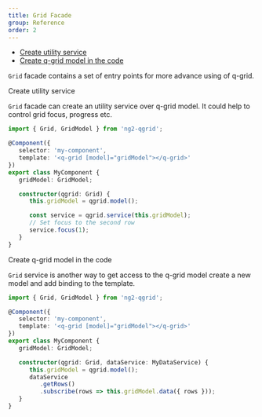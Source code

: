 ```yaml
---
title: Grid Facade
group: Reference
order: 2
---
```

- [Create utility service](#create-utility-service)
- [Create q-grid model in the code](#create-q-grid-model-in-the-code)

`Grid` facade contains a set of entry points for more advance using of q-grid.

<a name="#create-utility-service">
   Create utility service
</a>

`Grid` facade can create an utility service over q-grid model. It could help to control grid focus, progress etc.

```typescript
import { Grid, GridModel } from 'ng2-qgrid';

@Component({
   selector: 'my-component',
   template: '<q-grid [model]="gridModel"></q-grid>'
})
export class MyComponent {
   gridModel: GridModel;

   constructor(qgrid: Grid) {
      this.gridModel = qgrid.model();

      const service = qgrid.service(this.gridModel);
      // Set focus to the second row
      service.focus(1);
   }
}
```

<a name="#create-q-grid-model-in-the-code">
   Create q-grid model in the code
</a>

`Grid` service is another way to get access to the q-grid model  create a new model and add binding to the template.

```typescript
import { Grid, GridModel } from 'ng2-qgrid';

@Component({
   selector: 'my-component',
   template: '<q-grid [model]="gridModel"></q-grid>'
})
export class MyComponent {
   gridModel: GridModel;

   constructor(qgrid: Grid, dataService: MyDataService) {
      this.gridModel = qgrid.model();
      dataService
         .getRows()
         .subscribe(rows => this.gridModel.data({ rows }));
   }
}
```
